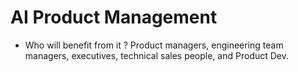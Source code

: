# AI Product Management


- Who will benefit from it  ?
Product managers, engineering team managers, executives, technical sales people, and Product Dev.
